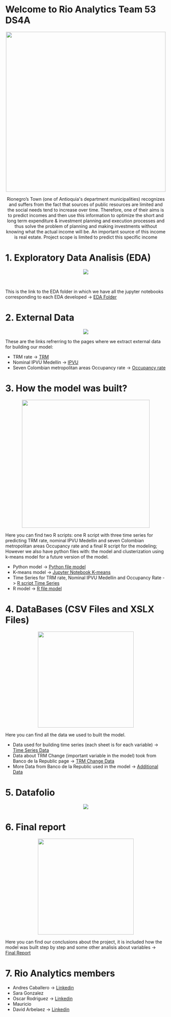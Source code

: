
 # Welcome to Rio Analytics Team 53 DS4A



<p align="center">
<img src="./Images/Rio%20Analytics-logos_black.png" width="500" height="500" class="center">
 </p>
 
 <p align="center">
Rionegro’s Town (one of Antioquia's department municipalities) recognizes and suffers from the fact  that sources of public resources are limited and the social needs tend to increase over time. Therefore, one of their aims is to predict incomes and then use this information to optimize the short and long term expenditure & investment planning and execution processes and thus solve the problem of planning and making investments without knowing what the actual income will be. An important source of this income is real estate. Project scope is limited to predict this specific income
 </p>




# 1. Exploratory Data Analisis (EDA)

<p align="center">
<img src="Images/EDA_Icon.png" class="center">
 </p><br/>


This is the link to the EDA folder in which we have all the jupyter notebooks corresponding to each EDA developed -> [EDA Folder](./EDA)

# 2. External Data

<p align="center">
<img src="Images/extrac_data.png" class="center">
 </p>


These are the links refrerring to the pages where we extract external data for building our model:
 - TRM rate -> [TRM](https://www.banrep.gov.co/es/estadisticas/trm)
 - Nominal IPVU Medellin -> [IPVU](https://www.banrep.gov.co/es/estadisticas/indice-precios-vivienda-usada-ipvu)
 - Seven Colombian metropolitan areas Occupancy rate -> [Occupancy rate](https://www.banrep.gov.co/es/estadisticas/tasas-ocupacion-y-desempleo)

# 3. How the model was built?

<p align="center">
<img src="Images/machine-learning.png" width=400 height=400 class="center">
 </p>

 Here you can find two R scripts: one R script with three time series for predicting TRM rate, nominal IPVU Medellin and seven Colombian metropolitan areas Occupancy rate and a final R script for the modeling; However we also have python files with: the model and clusterization using k-means model for a future version of the model.
  - Python model -> [Python file model](./Model/Model.py)
  - K-means model -> [Jupyter Notebook K-means](./Model/Cluster%20predial.ipynb)
  - Time Series for TRM rate, Nominal IPVU Medellin and Occupancy Rate ->  [R script Time Series](./Model/codigo%20series%20de%20tiempo.R)
  - R model -> [R file model](./Model/Código_modelamiento.R)

# 4. DataBases (CSV Files and XSLX Files)

<p align="center">
<img src="Images/databases.png" width=300 height=300 class="center">
 </p>
 
 Here you can find all the data we used to built the model.
 - Data used for building time series (each sheet is for each variable) -> [Time Series Data](./DataBases%20(CSV%20Files)/series%20pronóticos.xlsx)
 - Data about TRM Change (important variable in the model) took from Banco de la Republic page -> [TRM Change Data](./DataBases%20(CSV%20Files)/pronosticos_analisis_BR.xlsx)
 - More Data from Banco de la Republic used in the model -> [Additional Data](./DataBases%20(CSV%20Files)/Series_Variables_modelo_BR.xlsx)

# 5. Datafolio

 <p align="center">
<img src="Images/Datafolio_page-0001.jpg" class="center">
 </p>



# 6. Final report

 <p align="center">
<img src="Images/report.png" width=300 height=300 class="center">
 </p>
 
 Here you can find our conclusions about the project, it is included how the model was built step by step and some other analisis about variables -> 
 [Final Report](./FinalReport/FinalReport.pdf) 
 
 # 7. Rio Analytics members
  - Andres Caballero -> [Linkedin](https://www.linkedin.com/in/andres-caballero)
  - Sara Gonzalez 
  - Oscar Rodriguez -> [Linkedin](www.linkedin.com/in/oscar-julian-rodriguez-cardenas-5b2b721bb)
  - Mauricio 
  - David Arbelaez -> [Linkedin](http://www.linkedin.com/in/david-arbelaez-2aab30a7)
 









